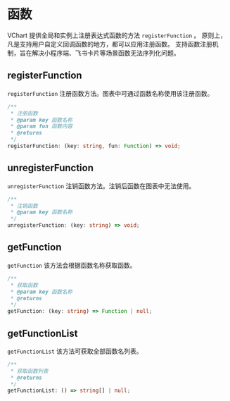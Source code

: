 # 函数

VChart 提供全局和实例上注册表达式函数的方法 `registerFunction` 。
原则上，凡是支持用户自定义回调函数的地方，都可以应用注册函数。
支持函数注册机制，旨在解决小程序端、飞书卡片等场景函数无法序列化问题。

## registerFunction

`registerFunction` 注册函数方法。图表中可通过函数名称使用该注册函数。

```ts
/**
 * 注册函数
 * @param key 函数名称
 * @param fun 函数内容
 * @returns
 */
registerFunction: (key: string, fun: Function) => void;
```

## unregisterFunction

`unregisterFunction` 注销函数方法。注销后函数在图表中无法使用。

```ts
/**
 * 注销函数
 * @param key 函数名称
 */
unregisterFunction: (key: string) => void;
```

## getFunction

`getFunction` 该方法会根据函数名称获取函数。

```ts
/**
 * 获取函数
 * @param key 函数名称
 * @returns
 */
getFunction: (key: string) => Function | null;
```

## getFunctionList

`getFunctionList` 该方法可获取全部函数名列表。

```ts
/**
 * 获取函数列表
 * @returns
 */
getFunctionList: () => string[] | null;
```
